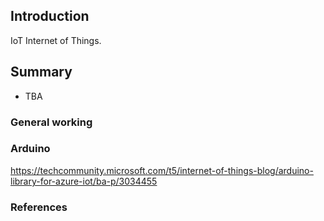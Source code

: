 ## Introduction

IoT Internet of Things.

## Summary

- TBA

### General working

### Arduino

https://techcommunity.microsoft.com/t5/internet-of-things-blog/arduino-library-for-azure-iot/ba-p/3034455


### References


